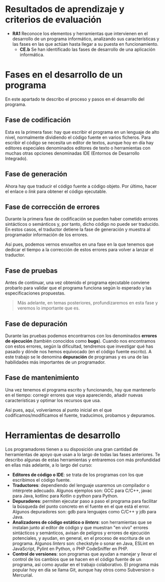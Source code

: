 # Resultados de aprendizaje y criterios de evaluación

- **RA1** Reconoce los elementos y herramientas que intervienen en el desarrollo de un programa informático, analizando sus características y las fases en las que actúan hasta llegar a su puesta en funcionamiento.
  - **CE.b** Se han identificado las fases de desarrollo de una aplicación informática.

# Fases en el desarrollo de un programa

En este apartado te describo el proceso y pasos en el desarrollo del programa.

## Fase de codificación

Esta es la primera fase: hay que escribir el programa en un lenguaje de alto nivel, normalmente dividiendo el código fuente en varios ficheros. Para escribir el código se necesita un editor de textos, aunque hoy en día hay editores especiales denominados editores de texto o herramientas con muchas otras opciones denominadas IDE (Entornos de Desarrollo Integrado).

## Fase de generación

Ahora hay que traducir el código fuente a código objeto. Por último, hacer el enlace o *link* para obtener el código ejecutable.

## Fase de corrección de errores

Durante la primera fase de codificación se pueden haber cometido errores sintácticos o semánticos y, por tanto, dicho código no puede ser traducido. En estos casos, el traductor detiene la fase de generación y muestra al programador información de los errores.

Así pues, podemos vernos envueltos en una fase en la que tenemos que dedicar el tiempo a la corrección de estos errores para volver a lanzar el traductor.

## Fase de pruebas

Antes de continuar, una vez obtenido el programa ejecutable conviene probarlo para validar que el programa funciona según lo esperado y las especificaciones propuestas.

> Más adelante, en temas posteriores, profundizaremos en esta fase y veremos lo importante que es.

## Fase de depuración

Durante las pruebas podemos encontrarnos con los denominados **errores de ejecución** (también conocidos como **bugs**). Cuando nos encontramos con estos errores, según la dificultad, tendremos que investigar qué has pasado y dónde nos hemos equivocado (en el código fuente escrito). A este trabajo se le denomina **depuración** de programas y es una de las habilidades más importantes de un programador.

## Fase de mantenimiento

Una vez tenemos el programa escrito y funcionando, hay que mantenerlo en el tiempo: corregir errores que vaya apareciendo, añadir nuevas características y optimar los recursos que usa.

Así pues, aquí, volveríamos al punto inicial en el que codificamos/modificamos el fuente, traducimos, probamos y depuramos.

# Herramientas de desarrollo

Los programadores tienen a su disposición una gran cantidad de herramientas de apoyo que usan a lo largo de todas las fases anteriores. Te describo algunas de estas herramientas y entraremos con más profundidad en ellas más adelante, a lo largo del curso:

- **Editores de código o IDE**: se trata de los programas con los que escribimos el código fuente.
- **Traductores**: dependiendo del lenguaje usaremos un compilador o intérprete adecuado. Algunos ejemplos son: GCC para C/C++, javac para Java, kotlinc para Kotlin o python para Python.
- **Depuradores**: permiten ejecutar paso a paso el programa para facilitar la búsqueda del punto concreto en el fuente en el que está el error. Algunos depuradores son: gdb para lenguajes como C/C++ y jdb para Java.
- **Analizadores de código estático o *linters***: son herramientas que se instalan junto al editor de código y que muestran "en vivo" errores sintácticos y semánticos, avisan de peligros y errores de ejecución potenciales, y ayudan, en general, en el proceso de escritura de un programa. Algunos *linters* son: checkstyle o sonar en Java, ESLint en JavaScript, Pylint en Python, o PHP CodeSniffer en PHP.
- **Control de versiones**: son programas que ayudan a manejar y llevar el control de los cambios que se hacen en el código fuente de un programa, así como ayudar en el trabajo colaborativo. El programa más popular hoy en día se llama Git, aunque hay otros como Subversion o Mercurial.
